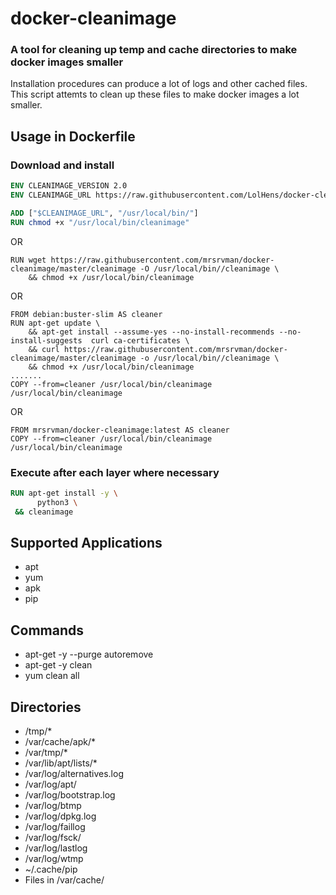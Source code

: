 # docker-cleanimage
### A tool for cleaning up temp and cache directories to make docker images smaller
Installation procedures can produce a lot of logs and other cached files. This script attemts to clean up these files to make docker images a lot smaller.

## Usage in Dockerfile

### Download and install
```Dockerfile
ENV CLEANIMAGE_VERSION 2.0
ENV CLEANIMAGE_URL https://raw.githubusercontent.com/LolHens/docker-cleanimage/$CLEANIMAGE_VERSION/cleanimage

ADD ["$CLEANIMAGE_URL", "/usr/local/bin/"]
RUN chmod +x "/usr/local/bin/cleanimage"
```
OR
```
RUN wget https://raw.githubusercontent.com/mrsrvman/docker-cleanimage/master/cleanimage -O /usr/local/bin//cleanimage \
    && chmod +x /usr/local/bin/cleanimage
```
OR
```
FROM debian:buster-slim AS cleaner
RUN apt-get update \
    && apt-get install --assume-yes --no-install-recommends --no-install-suggests  curl ca-certificates \
    && curl https://raw.githubusercontent.com/mrsrvman/docker-cleanimage/master/cleanimage -o /usr/local/bin//cleanimage \
    && chmod +x /usr/local/bin/cleanimage
.......
COPY --from=cleaner /usr/local/bin/cleanimage /usr/local/bin/cleanimage
```
OR

``` In Dockerfile
FROM mrsrvman/docker-cleanimage:latest AS cleaner
COPY --from=cleaner /usr/local/bin/cleanimage /usr/local/bin/cleanimage
```

### Execute after each layer where necessary
```Dockerfile
RUN apt-get install -y \
      python3 \
 && cleanimage
```

## Supported Applications
- apt
- yum
- apk
- pip

## Commands
- apt-get -y --purge autoremove
- apt-get -y clean
- yum clean all

## Directories
- /tmp/*
- /var/cache/apk/*
- /var/tmp/*
- /var/lib/apt/lists/*
- /var/log/alternatives.log
- /var/log/apt/
- /var/log/bootstrap.log
- /var/log/btmp
- /var/log/dpkg.log
- /var/log/faillog
- /var/log/fsck/
- /var/log/lastlog
- /var/log/wtmp
- ~/.cache/pip
- Files in /var/cache/
